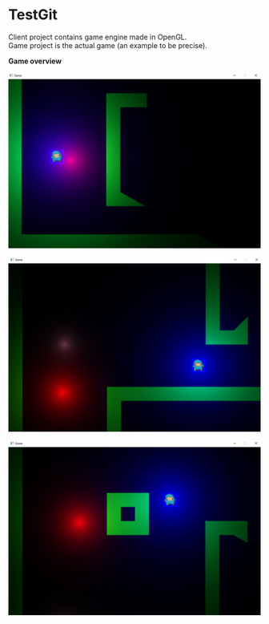 # TestGit
Client project contains game engine made in OpenGL.<br>
Game project is the actual game (an example to be precise).

**Game overview**

![Image_1](https://github.com/JovanDukic99/OpenGL_CPP/blob/Shadows/Images/Screenshot%20(417).png)

![Image_2](https://github.com/JovanDukic99/OpenGL_CPP/blob/Shadows/Images/Screenshot%20(418).png)

![Image_3](https://github.com/JovanDukic99/OpenGL_CPP/blob/Shadows/Images/Screenshot%20(419).png)
